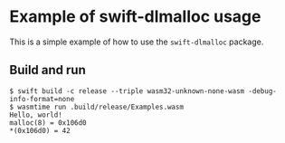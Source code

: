 # Example of swift-dlmalloc usage

This is a simple example of how to use the `swift-dlmalloc` package.

## Build and run

```console
$ swift build -c release --triple wasm32-unknown-none-wasm -debug-info-format=none
$ wasmtime run .build/release/Examples.wasm
Hello, world!
malloc(8) = 0x106d0
*(0x106d0) = 42
```
